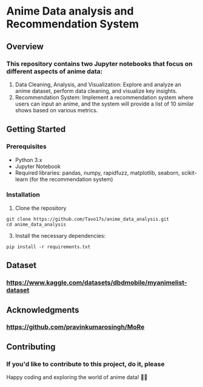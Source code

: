 # Anime Data analysis and Recommendation System

## Overview
### This repository contains two Jupyter notebooks that focus on different aspects of anime data:

1. Data Cleaning, Analysis, and Visualization: Explore and analyze an anime dataset, perform data cleaning, and visualize key insights.
2. Recommendation System: Implement a recommendation system where users can input an anime, and the system will provide a list of 10 similar shows based on various metrics.

## Getting Started
### Prerequisites

- Python 3.x
- Jupyter Notebook
- Required libraries: pandas, numpy, rapidfuzz, matplotlib, seaborn, scikit-learn (for the recommendation system)

### Installation

1. Clone the repository
```
git clone https://github.com/Tavo17s/anime_data_analysis.git
cd anime_data_analysis
```

3. Install the necessary dependencies:
```
pip install -r requirements.txt
```

## Dataset
### https://www.kaggle.com/datasets/dbdmobile/myanimelist-dataset

## Acknowledgments
### https://github.com/pravinkumarosingh/MoRe

## Contributing
### If you'd like to contribute to this project, do it, please

Happy coding and exploring the world of anime data! 🌟🎉
